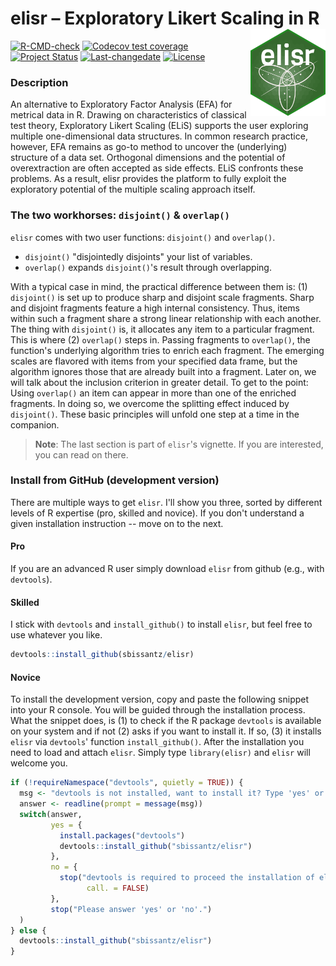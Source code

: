 
# elisr – Exploratory Likert Scaling in R <img src='man/figures/elisr.png' align="right" height="139" />

<!-- badges: start -->
[![R-CMD-check](https://github.com/sbissantz/elisr/workflows/R-CMD-check/badge.svg)](https://github.com/sbissantz/elisr/actions)
[![Codecov test coverage](https://codecov.io/gh/sbissantz/elisr/branch/master/graph/badge.svg)](https://codecov.io/gh/sbissantz/elisr?branch=master)
[![Project Status](https://www.repostatus.org/badges/latest/active.svg)](https://www.repostatus.org/#active)
[![Last-changedate](https://img.shields.io/badge/last%20change-2021--04--10-yellowgreen.svg)](/commits/master)
[![License](https://img.shields.io/badge/license-GPL--3-blue.svg)](https://www.gnu.org/licenses/gpl-3.0)
<!-- badges: end -->

### Description

An alternative to Exploratory Factor Analysis (EFA) for metrical data in R.
Drawing on characteristics of classical test theory, Exploratory Likert Scaling
(ELiS) supports the user exploring multiple one-dimensional data structures. In
common research practice, however, EFA remains as go-to method to uncover the
(underlying) structure of a data set. Orthogonal dimensions and the potential of
overextraction are often accepted as side effects. ELiS confronts these
problems. As a result, elisr provides the platform to fully exploit the
exploratory potential of the multiple scaling approach itself.

### The two workhorses: `disjoint()` & `overlap()`

`elisr` comes with two user functions: `disjoint()` and `overlap()`. 

- `disjoint()` "disjointedly disjoints" your list of variables.
- `overlap()` expands `disjoint()`'s result through overlapping.

With a typical case in mind, the practical difference between them is: (1)
`disjoint()` is set up to produce sharp and disjoint scale fragments. Sharp and
disjoint fragments feature a high internal consistency. Thus, items within such
a fragment share a strong linear relationship with each another. The thing with
`disjoint()` is, it allocates any item to a  particular fragment. This is where
(2) `overlap()` steps in. Passing fragments to `overlap()`, the function's
underlying algorithm tries to enrich each fragment. The emerging scales are
flavored with items from your specified data frame, but the algorithm ignores
those that are already built into a fragment. Later on, we will talk about the
inclusion criterion in greater detail. To get to the point: Using `overlap()` an
item can appear in more than one of the enriched fragments. In doing so, we
overcome the splitting effect induced by `disjoint()`. These basic principles
will unfold one step at a time in the companion.

> **Note**: The last section is part of `elisr`'s vignette. If you are
interested, you can read on there.

### Install from GitHub (development version)

There are multiple ways to get `elisr`. I'll show you three, sorted by different
levels of R expertise (pro, skilled and novice). If you don't understand a given
installation instruction -- move on to the next. 

#### Pro

If you are an advanced R user simply download `elisr` from github (e.g., with
`devtools`).

#### Skilled

I stick with `devtools` and `install_github()` to install `elisr`, but feel free
to use whatever you like.

```r
devtools::install_github(sbissantz/elisr)
```

#### Novice

To install the development version, copy and paste the following snippet into
your R console. You will be guided through the installation process. What the
snippet does, is (1) to check if the R package `devtools` is available on your
system and if not (2) asks if you want to install it. If so, (3) it installs
`elisr` via `devtools`' function `install_github()`. After the installation you
need to load and attach `elisr`. Simply type `library(elisr)` and `elisr` will
welcome you.

```r
if (!requireNamespace("devtools", quietly = TRUE)) {
  msg <- "devtools is not installed, want to install it? Type 'yes' or 'no'."
  answer <- readline(prompt = message(msg))
  switch(answer,
         yes = {
           install.packages("devtools")
           devtools::install_github("sbissantz/elisr")
         },
         no = {
           stop("devtools is required to proceed the installation of elisr.",
                 call. = FALSE)
         },
         stop("Please answer 'yes' or 'no'.")
  )
} else {
  devtools::install_github("sbissantz/elisr")
}
```
